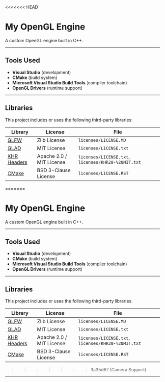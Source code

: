 <<<<<<< HEAD
# My OpenGL Engine

A custom OpenGL engine built in C++.

---

## Tools Used
- **Visual Studio** (development)
- **CMake** (build system)
- **Microsoft Visual Studio Build Tools** (compiler toolchain)
- **OpenGL Drivers** (runtime support)

---

## Libraries
This project includes or uses the following third-party libraries:

| Library | License | File |
|----------|---------|------|
| [GLFW](https://www.glfw.org/) | Zlib License | `licenses/LICENSE.MD` |
| [GLAD](https://github.com/Dav1dde/glad) | MIT License | `licenses/LICENSE.txt` |
| [KHR Headers](https://github.com/KhronosGroup/OpenGL-Registry) | Apache 2.0 / MIT License | `licenses/LICENSE.txt`, `licenses/KHR20-%20MIT.txt` |
| [CMake](https://cmake.org/) | BSD 3-Clause License | `licenses/LICENSE.RST` |

=======
# My OpenGL Engine

A custom OpenGL engine built in C++.

---

## Tools Used
- **Visual Studio** (development)
- **CMake** (build system)
- **Microsoft Visual Studio Build Tools** (compiler toolchain)
- **OpenGL Drivers** (runtime support)

---

## Libraries
This project includes or uses the following third-party libraries:

| Library | License | File |
|----------|---------|------|
| [GLFW](https://www.glfw.org/) | Zlib License | `licenses/LICENSE.MD` |
| [GLAD](https://github.com/Dav1dde/glad) | MIT License | `licenses/LICENSE.txt` |
| [KHR Headers](https://github.com/KhronosGroup/OpenGL-Registry) | Apache 2.0 / MIT License | `licenses/LICENSE.txt`, `licenses/KHR20-%20MIT.txt` |
| [CMake](https://cmake.org/) | BSD 3-Clause License | `licenses/LICENSE.RST` |

>>>>>>> 3a35d67 (Camera Support)
---